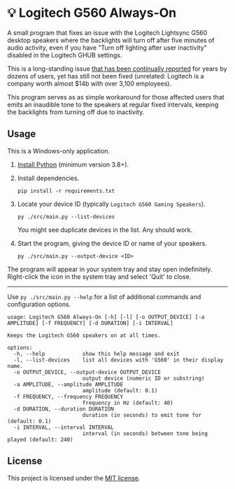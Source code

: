 # 💡 Logitech G560 Always-On

A small program that fixes an issue with the Logitech Lightsync G560 desktop speakers where the backlights will turn off after five minutes of audio activity, even if you have "Turn off lighting after user inactivity" disabled in the Logitech GHUB settings.

This is a long-standing issue [that has been continually reported](https://www.reddit.com/r/LogitechG/comments/dupf7c/g560_backlightspeakers_turning_off_after/) for years by dozens of users, yet has still not been fixed (unrelated: Logitech is a company worth almost $14b with over 3,100 employees).

This program serves as as simple workaround for those affected users that emits an inaudible tone to the speakers at regular fixed intervals, keeping the backlights from turning off due to inactivity.

## Usage

This is a Windows-only application.

1. [Install Python](https://www.python.org/downloads/) (minimum version 3.8+).

2. Install dependencies.

    ```
    pip install -r requirements.txt
    ```

3. Locate your device ID (typically `Logitech G560 Gaming Speakers`).

    ```
    py ./src/main.py --list-devices
    ```

    You might see duplicate devices in the list. Any should work.

4. Start the program, giving the device ID or name of your speakers.

    ```
    py ./src/main.py --output-device <ID>
    ```

The program will appear in your system tray and stay open indefinitely. Right-click the icon in the system tray and select 'Quit' to close.

---

Use `py ./src/main.py --help` for a list of additional commands and configuration options.

```
usage: Logitech G560 Always-On [-h] [-l] [-o OUTPUT_DEVICE] [-a AMPLITUDE] [-f FREQUENCY] [-d DURATION] [-i INTERVAL]

Keeps the Logitech G560 speakers on at all times.

options:
  -h, --help            show this help message and exit
  -l, --list-devices    list all devices with 'G560' in their display name.
  -o OUTPUT_DEVICE, --output-device OUTPUT_DEVICE
                        output device (numeric ID or substring)
  -a AMPLITUDE, --amplitude AMPLITUDE
                        amplitude (default: 0.1)
  -f FREQUENCY, --frequency FREQUENCY
                        frequency in Hz (default: 40)
  -d DURATION, --duration DURATION
                        duration (in seconds) to emit tone for (default: 0.1)
  -i INTERVAL, --interval INTERVAL
                        interval (in seconds) between tone being played (default: 240)
```

## License

This project is licensed under the [MIT license](https://opensource.org/license/mit/).
